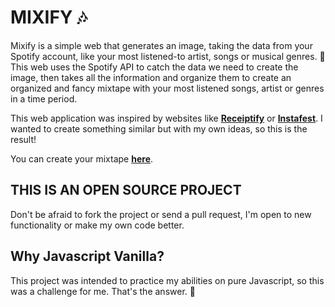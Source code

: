 # **MIXIFY** 🎶

Mixify is a simple web that generates an image, taking the data from your Spotify account, like your most listened-to artist, songs or musical genres. 🎵
This web uses the Spotify API to catch the data we need to create the image, then takes all the information and organize them to create an organized and fancy mixtape with your most listened songs, artist or genres in a time period.

This web application was inspired by websites like [**Receiptify**](https://receiptify.herokuapp.com/) or [**Instafest**](https://www.instafest.app/home). I wanted to create something similar but with my own ideas, so this is the result!

You can create your mixtape [**here**](https://mixify-site.vercel.app/).

## THIS IS AN OPEN SOURCE PROJECT

Don't be afraid to fork the project or send a pull request, I'm open to new functionality or make my own code better. 

## Why Javascript Vanilla?

This project was intended to practice my abilities on pure Javascript, so this was a challenge for me. That's the answer. 🤠
